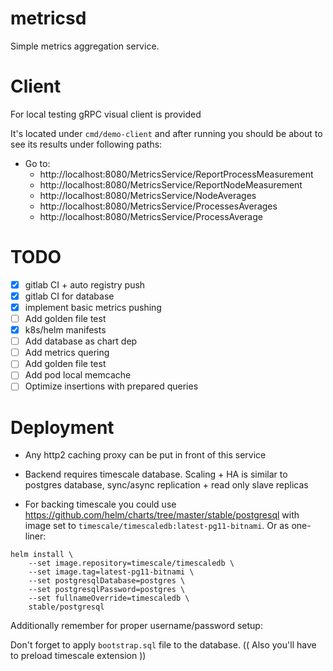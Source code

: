 # metricsd

Simple metrics aggregation service.


# Client

For local testing gRPC visual client is provided

It's located under `cmd/demo-client` and after running you should be about
to see its results under following paths:

* Go to:
    * http://localhost:8080/MetricsService/ReportProcessMeasurement
    * http://localhost:8080/MetricsService/ReportNodeMeasurement
    * http://localhost:8080/MetricsService/NodeAverages
    * http://localhost:8080/MetricsService/ProcessesAverages
    * http://localhost:8080/MetricsService/ProcessAverage

# TODO

* [x] gitlab CI + auto registry push
* [x] gitlab CI for database
* [x] implement basic metrics pushing
* [ ] Add golden file test
* [x] k8s/helm manifests
* [ ] Add database as chart dep
* [ ] Add metrics quering
* [ ] Add golden file test
* [ ] Add pod local memcache
* [ ] Optimize insertions with prepared queries

# Deployment

* Any http2 caching proxy can be put in front of this service
* Backend requires timescale database. Scaling + HA is similar to postgres database,
    sync/async replication + read only slave replicas

* For backing timescale you could use https://github.com/helm/charts/tree/master/stable/postgresql
with image set to `timescale/timescaledb:latest-pg11-bitnami`. Or as one-liner:

```
helm install \
    --set image.repository=timescale/timescaledb \
    --set image.tag=latest-pg11-bitnami \
    --set postgresqlDatabase=postgres \
    --set postgresqlPassword=postgres \
    --set fullnameOverride=timescaledb \
    stable/postgresql
```

Additionally remember for proper username/password setup:

Don't forget to apply `bootstrap.sql` file to the database.
(( Also you'll have to preload timescale extension ))
